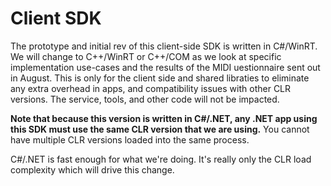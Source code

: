 # Client SDK

The prototype and initial rev of this client-side SDK is written in C#/WinRT. We will change to
C++/WinRT or C++/COM as we look at specific implementation use-cases and the results of the MIDI
uestionnaire sent out in August. This is only for the client side and shared libraties to eliminate
any extra overhead in apps, and compatibility issues with other CLR versions. The service, tools,
and other code will not be impacted.

**Note that because this version is written in C#/.NET, any .NET app using this SDK must use the same
CLR version that we are using.** You cannot have multiple CLR versions loaded into the same process.

C#/.NET is fast enough for what we're doing. It's really only the CLR load complexity which will
drive this change.
